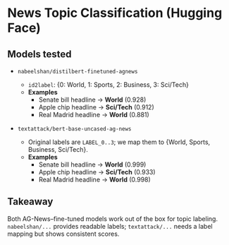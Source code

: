 # News Topic Classification (Hugging Face)

## Models tested
- `nabeelshan/distilbert-finetuned-agnews`  
  - `id2label`: {0: World, 1: Sports, 2: Business, 3: Sci/Tech}  
  - **Examples**
    - Senate bill headline → **World** (0.928)
    - Apple chip headline → **Sci/Tech** (0.912)
    - Real Madrid headline → **World** (0.881)

- `textattack/bert-base-uncased-ag-news`  
  - Original labels are `LABEL_0..3`; we map them to {World, Sports, Business, Sci/Tech}.  
  - **Examples**
    - Senate bill headline → **World** (0.999)
    - Apple chip headline → **Sci/Tech** (0.933)
    - Real Madrid headline → **World** (0.998)

## Takeaway
Both AG-News–fine-tuned models work out of the box for topic labeling.  
`nabeelshan/...` provides readable labels; `textattack/...` needs a label mapping but shows consistent scores.
